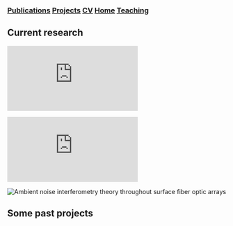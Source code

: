 ### [Publications](/publications)     [Projects](/research)      [CV](/docs/ermartin_CV.pdf)      [Home](https://eileenrmartin.github.io) [Teaching](/teaching)

## Current research

![Stanford Distributed Acoustic Sensing Array: repurposing existing telecomm infrastructure as seismic arrays](https://eileenrmartin.github.io/research/img/SDASA-map.pdf)

![SERDP Permafrost Thaw Monitoring Along Infrastructure](https://eileenrmartin.github.io/research/img/FBX-car-signal.pdf)

![Ambient noise interferometry theory throughout surface fiber optic arrays](https://eileenrmartin.github.io/research/img/DAS-ambient-noise-theory.png)


## Some past projects

### 

